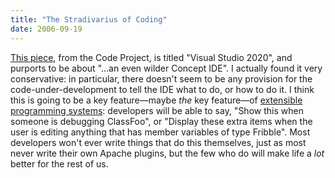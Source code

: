 ```yaml
---
title: "The Stradivarius of Coding"
date: 2006-09-19
---
```

<a href="http://www.codeproject.com/useritems/Visual_Studio_2020.asp">This piece</a>, from the Code Project, is titled "Visual Studio 2020", and purports to be about "…an even wilder Concept IDE".  I actually found it very conservative: in particular, there doesn't seem to be any provision for the code-under-development to tell the IDE what to do, or how to do it.  I think this is going to be a key feature—maybe <em>the</em> key feature—of <a href="http://www.acmqueue.com/modules.php?name=Content&pa=showpage&pid=247&page=1">extensible programming systems</a>: developers will be able to say, "Show this when someone is debugging ClassFoo", or "Display these extra items when the user is editing anything that has member variables of type Fribble".  Most developers won't ever write things that do this themselves, just as most never write their own Apache plugins, but the few who do will make life a <em>lot</em> better for the rest of us.

